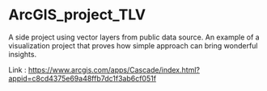 # ArcGIS_project_TLV

A side project using vector layers from public data source. An example of a visualization project that proves how simple approach can bring wonderful insights.

Link : https://www.arcgis.com/apps/Cascade/index.html?appid=c8cd4375e69a48ffb7dc1f3ab6cf051f


